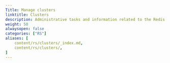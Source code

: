 ```yaml
---
Title: Manage clusters
linktitle: Clusters
description: Administrative tasks and information related to the Redis Enterprise cluster.
weight: 50
alwaysopen: false
categories: ["RS"]
aliases: [
    content/rs/clusters/_index.md,
    content/rs/clusters/,
]
---
```


